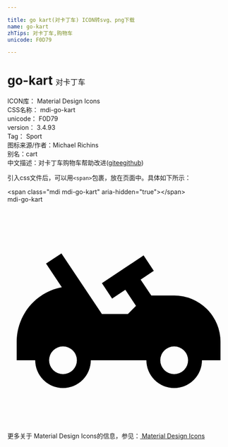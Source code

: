 ```yaml
---

title: go kart(对卡丁车) ICON转svg、png下载
name: go-kart
zhTips: 对卡丁车,购物车
unicode: F0D79

---
```


# go-kart  <small style="font-size: 60%;font-weight: 100">对卡丁车</small>


<div class="detail-page">
<p>
<span>
ICON库：
<span class="badge-secondary badge">Material Design Icons</span> 
</span>
<br/>
<span>
CSS名称：
<span class="badge-secondary badge">mdi-go-kart</span> 
</span>
<br/>
<span>
unicode：
<span class="badge-secondary badge">F0D79</span> 
</span>
<br/>
<span>
version：
<span class="badge-secondary badge">3.4.93</span> 
</span>
<br/>
<span>Tag：
<span class="badge-light badge">Sport</span>
</span>
<br/>
<span>图标来源/作者：<span class="badge-light badge">Michael Richins</span></span> 
<br/>
<span>别名：<span class="badge-light badge">cart</span></span><br/><span class="zh-detail">中文描述：<span class="badge-primary badge">对卡丁车</span><span class="badge-primary badge">购物车</span><span class="help-link"><span>帮助改进</span>(<a href="https://gitee.com/liuwave/icon-helper/edit/master/json/material/go-kart.json" target="_blank" rel="noopener noreferrer">gitee</a><a href="https://github.com/liuwave/icon-helper/edit/master/json/material/go-kart.json" target="_blank" rel="noopener noreferrer">github</a></span>)</span><br/>
</p>
</div>
<div class="alert alert-dark">
  <i class="mdi mdi-go-kart mdi-48px"></i>
  <i class="mdi mdi-go-kart mdi-36px"></i>
  <i class="mdi mdi-go-kart mdi-24px"></i>
  <i class="mdi mdi-go-kart mdi-18px"></i>
</div>
<div>
  <p>引入css文件后，可以用<code>&lt;span&gt;</code>包裹，放在页面中。具体如下所示：    
  </p>
  <div class="alert alert-primary" style="font-size: 14px">
    &lt;span class="mdi mdi-go-kart" aria-hidden="true"&gt;&lt;/span&gt;
    <copy-btn content='<span class="mdi mdi-go-kart" aria-hidden="true"></span>'></copy-btn>
  </div>
  <div class="alert alert-secondary">
    <i class="mdi mdi-go-kart"
    style="font-size: 24px"
    aria-hidden="true"></i> mdi-go-kart
    <copy-btn content="mdi-go-kart" btn-title="复制图标名称"></copy-btn>
  </div>
</div>
<div id="svg" class="svg-wrap">
<svg xmlns="http://www.w3.org/2000/svg" viewBox="0 0 24 24"><path d="M18,10H15.53L14.38,8.28L15.8,7.33L14.7,5.67L10.2,8.67L11.3,10.33L12.73,9.38L13.88,11.12L13,12H10.2L5.83,5.45L4.17,6.55L5.87,9.11C3.04,9.65 1,12.12 1,15V17H3A3,3 0 0,0 6,20A3,3 0 0,0 9,17H15A3,3 0 0,0 18,20A3,3 0 0,0 21,17H23V15A5,5 0 0,0 18,10M6,18.5A1.5,1.5 0 0,1 4.5,17A1.5,1.5 0 0,1 6,15.5A1.5,1.5 0 0,1 7.5,17A1.5,1.5 0 0,1 6,18.5M18,18.5A1.5,1.5 0 0,1 16.5,17A1.5,1.5 0 0,1 18,15.5A1.5,1.5 0 0,1 19.5,17A1.5,1.5 0 0,1 18,18.5Z" /></svg>
</div>
<detail full-name='mdi-go-kart'></detail>
    
<div><p>更多关于 Material Design Icons的信息，参见：<a target="_blank" href="https://iconhelper.cn/material.html"> Material Design Icons</a>
</p></div>
